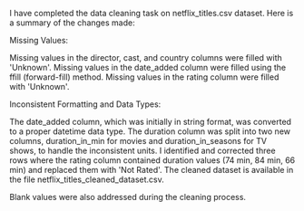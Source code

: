 I have completed the data cleaning task on netflix_titles.csv dataset. Here is a summary of the changes made:

Missing Values:

Missing values in the director, cast, and country columns were filled with 'Unknown'.
Missing values in the date_added column were filled using the ffill (forward-fill) method.
Missing values in the rating column were filled with 'Unknown'.

Inconsistent Formatting and Data Types:

The date_added column, which was initially in string format, was converted to a proper datetime data type.
The duration column was split into two new columns, duration_in_min for movies and duration_in_seasons for TV shows, to handle the inconsistent units.
I identified and corrected three rows where the rating column contained duration values (74 min, 84 min, 66 min) and replaced them with 'Not Rated'.
The cleaned dataset is available in the file netflix_titles_cleaned_dataset.csv.

Blank values were also addressed during the cleaning process.
